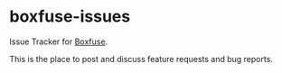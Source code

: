 boxfuse-issues
==============

Issue Tracker for [Boxfuse](https://boxfuse.com).

This is the place to post and discuss feature requests and bug reports.

